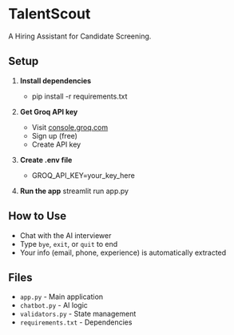 # TalentScout
A Hiring Assistant for Candidate Screening.
## Setup

1. **Install dependencies**
   - pip install -r requirements.txt

2. **Get Groq API key**
   - Visit [console.groq.com](https://console.groq.com)
   - Sign up (free)
   - Create API key

3. **Create .env file**
   - GROQ_API_KEY=your_key_here

4. **Run the app**
   streamlit run app.py

## How to Use

- Chat with the AI interviewer
- Type `bye`, `exit`, or `quit` to end
- Your info (email, phone, experience) is automatically extracted

## Files

- `app.py` - Main application
- `chatbot.py` - AI logic
- `validators.py` - State management
- `requirements.txt` - Dependencies
